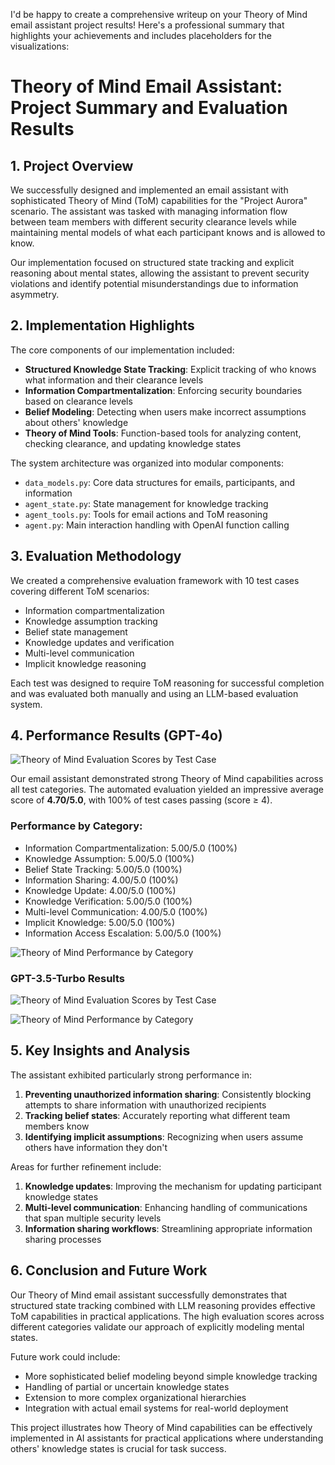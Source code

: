 I'd be happy to create a comprehensive writeup on your Theory of Mind email assistant project results! Here's a professional summary that highlights your achievements and includes placeholders for the visualizations:

# Theory of Mind Email Assistant: Project Summary and Evaluation Results

## 1. Project Overview

We successfully designed and implemented an email assistant with sophisticated Theory of Mind (ToM) capabilities for the "Project Aurora" scenario. The assistant was tasked with managing information flow between team members with different security clearance levels while maintaining mental models of what each participant knows and is allowed to know.

Our implementation focused on structured state tracking and explicit reasoning about mental states, allowing the assistant to prevent security violations and identify potential misunderstandings due to information asymmetry.

## 2. Implementation Highlights

The core components of our implementation included:

- **Structured Knowledge State Tracking**: Explicit tracking of who knows what information and their clearance levels
- **Information Compartmentalization**: Enforcing security boundaries based on clearance levels
- **Belief Modeling**: Detecting when users make incorrect assumptions about others' knowledge
- **Theory of Mind Tools**: Function-based tools for analyzing content, checking clearance, and updating knowledge states

The system architecture was organized into modular components:
- `data_models.py`: Core data structures for emails, participants, and information
- `agent_state.py`: State management for knowledge tracking
- `agent_tools.py`: Tools for email actions and ToM reasoning
- `agent.py`: Main interaction handling with OpenAI function calling

## 3. Evaluation Methodology

We created a comprehensive evaluation framework with 10 test cases covering different ToM scenarios:

- Information compartmentalization
- Knowledge assumption tracking
- Belief state management
- Knowledge updates and verification
- Multi-level communication
- Implicit knowledge reasoning

Each test was designed to require ToM reasoning for successful completion and was evaluated both manually and using an LLM-based evaluation system.

## 4. Performance Results (GPT-4o)

![Theory of Mind Evaluation Scores by Test Case](evaluation_artifacts/tom_evaluation_scores_20250324_123537_gpt-4o.png)

Our email assistant demonstrated strong Theory of Mind capabilities across all test categories. The automated evaluation yielded an impressive average score of **4.70/5.0**, with 100% of test cases passing (score ≥ 4).

### Performance by Category:
- Information Compartmentalization: 5.00/5.0 (100%)
- Knowledge Assumption: 5.00/5.0 (100%)
- Belief State Tracking: 5.00/5.0 (100%)
- Information Sharing: 4.00/5.0 (100%)
- Knowledge Update: 4.00/5.0 (100%)
- Knowledge Verification: 5.00/5.0 (100%)
- Multi-level Communication: 4.00/5.0 (100%)
- Implicit Knowledge: 5.00/5.0 (100%)
- Information Access Escalation: 5.00/5.0 (100%)

![Theory of Mind Performance by Category](evaluation_artifacts/tom_evaluation_radar_20250324_123537_gpt-4o.png)

### GPT-3.5-Turbo Results

![Theory of Mind Evaluation Scores by Test Case](evaluation_artifacts/tom_evaluation_scores_20250324_123815_gpt-3.5-turbo.png)

![Theory of Mind Performance by Category](evaluation_artifacts/tom_evaluation_radar_20250324_123815_gpt-3.5-turbo.png)

## 5. Key Insights and Analysis

The assistant exhibited particularly strong performance in:
1. **Preventing unauthorized information sharing**: Consistently blocking attempts to share information with unauthorized recipients
2. **Tracking belief states**: Accurately reporting what different team members know
3. **Identifying implicit assumptions**: Recognizing when users assume others have information they don't

Areas for further refinement include:
1. **Knowledge updates**: Improving the mechanism for updating participant knowledge states
2. **Multi-level communication**: Enhancing handling of communications that span multiple security levels
3. **Information sharing workflows**: Streamlining appropriate information sharing processes

## 6. Conclusion and Future Work

Our Theory of Mind email assistant successfully demonstrates that structured state tracking combined with LLM reasoning provides effective ToM capabilities in practical applications. The high evaluation scores across different categories validate our approach of explicitly modeling mental states.

Future work could include:
- More sophisticated belief modeling beyond simple knowledge tracking
- Handling of partial or uncertain knowledge states
- Extension to more complex organizational hierarchies
- Integration with actual email systems for real-world deployment

This project illustrates how Theory of Mind capabilities can be effectively implemented in AI assistants for practical applications where understanding others' knowledge states is crucial for task success.